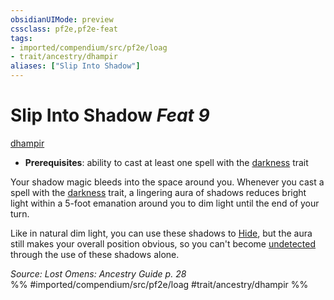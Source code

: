 ```yaml
---
obsidianUIMode: preview
cssclass: pf2e,pf2e-feat
tags:
- imported/compendium/src/pf2e/loag
- trait/ancestry/dhampir
aliases: ["Slip Into Shadow"]
---
```

# Slip Into Shadow  *Feat 9*  
[dhampir](dhampir-b1.md)  

- **Prerequisites**: ability to cast at least one spell with the [darkness](rules/traits/darkness.md) trait

Your shadow magic bleeds into the space around you. Whenever you cast a spell with the [darkness](rules/traits/darkness.md) trait, a lingering aura of shadows reduces bright light within a 5-foot emanation around you to dim light until the end of your turn.

Like in natural dim light, you can use these shadows to [Hide](rules/actions/hide.md), but the aura still makes your overall position obvious, so you can't become [undetected](conditions.md#Undetected) through the use of these shadows alone.

*Source: Lost Omens: Ancestry Guide p. 28*  
%% #imported/compendium/src/pf2e/loag #trait/ancestry/dhampir %%